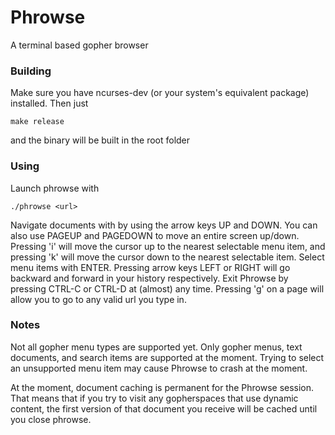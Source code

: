 # Phrowse
A terminal based gopher browser

### Building
Make sure you have ncurses-dev (or your system's equivalent package) installed.  Then just

    make release

and the binary will be built in the root folder

### Using
Launch phrowse with

    ./phrowse <url>

Navigate documents with by using the arrow keys UP and DOWN.  You can also use PAGEUP and PAGEDOWN to move an entire screen up/down.  Pressing 'i' will move the cursor up to the nearest selectable menu item, and pressing 'k' will move the cursor down to the nearest selectable item.  Select menu items with ENTER.  Pressing arrow keys LEFT or RIGHT will go backward and forward in your history respectively.  Exit Phrowse by pressing CTRL-C or CTRL-D at (almost) any time.  Pressing 'g' on a page will allow you to go to any valid url you type in.

### Notes
Not all gopher menu types are supported yet.  Only gopher menus, text documents, and search items are supported at the moment.  Trying to select an unsupported menu item may cause Phrowse to crash at the moment.

At the moment, document caching is permanent for the Phrowse session.  That means that if you try to visit any gopherspaces that use dynamic content, the first version of that document you receive will be cached until you close phrowse.
